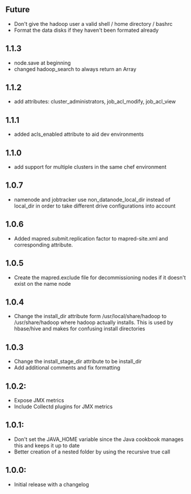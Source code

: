 ## Future

* Don't give the hadoop user a valid shell / home directory / bashrc
* Format the data disks if they haven't been formated already

## 1.1.3
* node.save at beginning
* changed hadoop_search to always return an Array

## 1.1.2
* add attributes: cluster_administrators, job_acl_modify, job_acl_view

## 1.1.1
* added acls_enabled attribute to aid dev environments

## 1.1.0
* add support for multiple clusters in the same chef environment

## 1.0.7
* namenode and jobtracker use non_datanode_local_dir instead of local_dir in order to take different drive configurations into account

## 1.0.6
* Added mapred.submit.replication factor to mapred-site.xml and corresponding attribute.

## 1.0.5
* Create the mapred.exclude file for decommissioning nodes if it doesn't exist on the name node

## 1.0.4
* Change the install_dir attribute form /usr/local/share/hadoop to /usr/share/hadoop where hadoop actually installs.  This is used by hbase/hive and makes for confusing install directories

## 1.0.3
* Change the install_stage_dir attribute to be install_dir
* Add additional comments and fix formatting

## 1.0.2:
* Expose JMX metrics
* Include Collectd plugins for JMX metrics

## 1.0.1:
* Don't set the JAVA_HOME variable since the Java cookbook manages this and keeps it up to date
* Better creation of a nested folder by using the recursive true call

## 1.0.0:
* Initial release with a changelog
